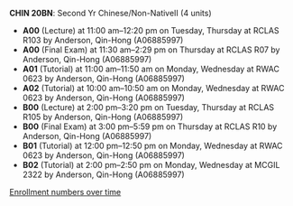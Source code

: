 **CHIN 20BN**: Second Yr Chinese/Non-NativeII (4 units)

- **A00** (Lecture) at 11:00 am–12:20 pm on Tuesday, Thursday at RCLAS R103 by Anderson, Qin-Hong (A06885997)
- **A00** (Final Exam) at 11:30 am–2:29 pm on Thursday at RCLAS R07 by Anderson, Qin-Hong (A06885997)
- **A01** (Tutorial) at 11:00 am–11:50 am on Monday, Wednesday at RWAC 0623 by Anderson, Qin-Hong (A06885997)
- **A02** (Tutorial) at 10:00 am–10:50 am on Monday, Wednesday at RWAC 0623 by Anderson, Qin-Hong (A06885997)
- **B00** (Lecture) at 2:00 pm–3:20 pm on Tuesday, Thursday at RCLAS R105 by Anderson, Qin-Hong (A06885997)
- **B00** (Final Exam) at 3:00 pm–5:59 pm on Thursday at RCLAS R10 by Anderson, Qin-Hong (A06885997)
- **B01** (Tutorial) at 12:00 pm–12:50 pm on Monday, Wednesday at RWAC 0623 by Anderson, Qin-Hong (A06885997)
- **B02** (Tutorial) at 2:00 pm–2:50 pm on Monday, Wednesday at MCGIL 2322 by Anderson, Qin-Hong (A06885997)

[Enrollment numbers over time](./CHIN20BN.tsv)
